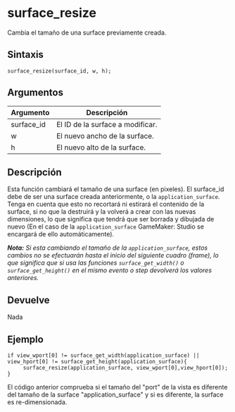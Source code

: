 # surface_resize

Cambia el tamaño de una surface previamente creada.

## Sintaxis

  
```gml  
surface_resize(surface_id, w, h);  
```  

## Argumentos

Argumento|Descripción|  
---|---|  
surface_id|El ID de la surface a modificar.|  
w|El nuevo ancho de la surface.|  
h|El nuevo alto de la surface.|  

## Descripción

Esta función cambiará el tamaño de una surface (en pixeles). El surface_id debe de ser una surface creada anteriormente, o la `application_surface`. Tenga en cuenta que esto no recortará ni estirará el contenido de la surface, si no que la destruirá y la volverá a crear con las nuevas dimensiones, lo que significa que tendrá que ser borrada y dibujada de nuevo (En el caso de la `application_surface` GameMaker: Studio se encargará de ello automáticamente).  
  
_**Nota:** Si esta cambiando el tamaño de la `application_surface`, estos cambios no se efectuarán hasta el inicio del siguiente cuadro (frame), lo que significa que si usa las funciones `surface_get_width()` o `surface_get_height()` en el mismo evento o step devolverá los valores anteriores._

## Devuelve

Nada

## Ejemplo

  
```gml  
if view_wport[0] != surface_get_width(application_surface) || view_hport[0] != surface_get_height(application_surface){  
     surface_resize(application_surface, view_wport[0],view_hport[0]);  
}  
```  
El código anterior comprueba si el tamaño del "port" de la vista es diferente del tamaño de la surface "application_surface" y si es diferente, la surface es re-dimensionada.
